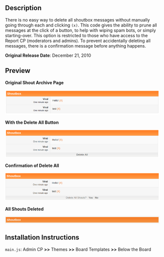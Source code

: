 ## Description

There is no easy way to delete all shoutbox messages without manually going through each and clicking `(x)`. This code gives the ability to prune all messages at the click of a button, to help with wiping spam bots, or simply starting-over. This option is restricted to those who have access to the Report CP (moderators and admins). To prevent accidentally deleting all messages, there is a confirmation message before anything happens.

**Original Release Date**: December 21, 2010

## Preview

**Original Shout Archive Page**

![Before](./Preview/before.png)

**With the Delete All Button**

![After](./Preview/delete_all_button.png)

**Confirmation of Delete All**

![After](./Preview/confirmation.png)

**All Shouts Deleted**

![After](./Preview/all_deleted.png)

## Installation Instructions

`main.js`: Admin CP **>>** Themes **>>** Board Templates **>>** Below the Board
